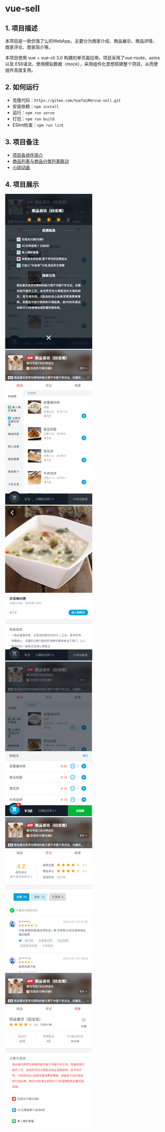 # vue-sell

## 1. 项目描述

本项目是一款仿饿了么的WebApp。主要分为商家介绍、商品展示、商品详情、商家评论、商家简介等。

本项目使用 vue + vue-cli 3.0 构建的单页面应用，项目采用了vue-route、axios 以及 ES6语法，使用模拟数据（mock），采用组件化思想搭建整个项目，从而使组件高度复用。

## 2. 如何运行

+ 克隆代码：`https://gitee.com/VueToLRH/vue-sell.git`
+ 安装依赖：`npm install`
+ 运行：`npm run serve`
+ 打包：`npm run build`
+ ESlint检查：`npm run lint`

## 3. 项目备注

+ [项目各组件简介](./readme/项目组件简介.md)
+ [商品列表与商品分类列表联动](./readme/商品列表与商品分类列表联动.md)
+ [小球动画](./readme/小球动画.md)

## 4. 项目展示

![elesell](./readme/images/elesell01.png) ![elesell](./readme/images/elesell02.png) ![elesell](./readme/images/elesell03.png) ![elesell](./readme/images/elesell04.png) ![elesell](./readme/images/elesell05.png) ![elesell](./readme/images/elesell06.png)
